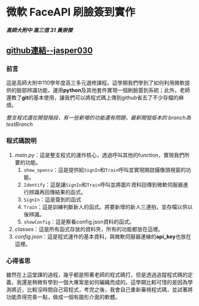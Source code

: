 # 微軟 FaceAPI 刷臉簽到實作
##### 高師大附中  高三信 31 黃崇傑
[github連結--jasper030](https://github.com/jasper030/FacePI)
---
### 前言
這是高師大附中110學年度高三多元選修課程。這學期我們學到了如何利用微軟提供的臉部辨識功能，運用**python**及其他套件實現一個刷臉簽到系統；此外，老師還教了**git**的基本使用，讓我們可以將程式碼上傳到github省去了不少存檔的麻煩。

*整支程式還在開發階段，有一些新增的功能還有問題，最新開發版本的 branch為testBranch*

### 程式碼說明
1. *main.py*：這是整支程式的運作核心，透過呼叫其他的function，實現我們所要的功能。
    1. `show_opencv`：這是提供給`SignIn`和`Train`呼叫並實現開啟攝像頭視窗的功能。
    2. `Identify`：這是讓`SignIn`和`Train`呼叫並將圖片資料回傳到微軟伺服器進行辨識再回傳結果的函式。
    3. `SignIn`：這是簽到的函式
    4. `Train`：這是訓練判斷新人的函式。將要新增的新人三連拍，並存檔以供以後辨識。
    5. `showConfig`：這是察看config.json資料的函式。
2. *classes*：這是所有函式存放的資料夾，所有的功能都放在這裡。
3. *config.json*：這是程式運作的基本資料，與微軟伺服器連線的**api_key**也放在這裡。

### 心得省思
雖然在上這堂課的過程，幾乎都是照著老師的程式碼打，但是透過追蹤程式碼的定義，我還是稍微有學到一個大專案是如何編織而成的。這學期比較可惜的是因為學測將近，比較沒時間自己寫程式，考完之後，我會自己重新審視程式碼，並試著將功能弄得完善一點，做成一個有圖形介面的軟體。
